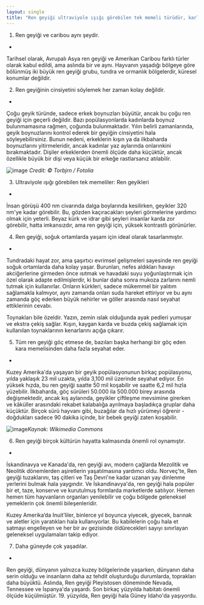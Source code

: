 ```yaml
---
layout: single
title: "Ren geyiği ultraviyole ışığı görebilen tek memeli türüdür, karlı manzaralarda erken yırtıcıları keşfetmelerine yardımcı olur."
---
```


1. Ren geyiği ve caribou aynı şeydir.
-
Tarihsel olarak, Avrupalı Asya ren geyiği ve Amerikan Caribou farklı türler olarak kabul edildi, ama aslında bir ve aynı. Hayvanın yaşadığı bölgeye göre bölünmüş iki büyük ren geyiği grubu, tundra ve ormanlık bölgelerdir, küresel konumlar değildir.

2. Ren geyiğinin cinsiyetini söylemek her zaman kolay değildir.
-
Çoğu geyik türünde, sadece erkek boynuzları büyütür, ancak bu çoğu ren geyiği için geçerli değildir. Bazı popülasyonlarda kadınlarda boynuz bulunmamasına rağmen, çoğunda bulunmaktadır. Yılın belirli zamanlarında, geyik boynuzlarını kontrol ederek bir geyiğin cinsiyetini hala söyleyebilirsiniz. Bunun nedeni, erkeklerin kışın ya da ilkbaharda boynuzlarını yitirmeleridir, ancak kadınlar yaz aylarında onlarınkini bırakmaktadır. Dişiler erkeklerden önemli ölçüde daha küçüktür, ancak özellikle büyük bir dişi veya küçük bir erkeğe rastlarsanız atılabilir.

![image](https://www.sciencedaily.com/images/2017/11/171101122421_1_540x360.jpg)
*Credit: © Torbjrn / Fotolia*

3. Ultraviyole ışığı görebilen tek memeliler: Ren geyikleri
-
İnsan görüşü 400 nm civarında dalga boylarında kesilirken, geyikler 320 nm'ye kadar görebilir. Bu, gözden kaçıracakları şeyleri görmelerine yardımcı olmak için yeterli. Beyaz kürk ve idrar gibi şeyleri insanlar karda zor görebilir, hatta imkansızdır, ama ren geyiği için, yüksek kontrastlı görünürler.

4. Ren geyiği, soğuk ortamlarda yaşam için ideal olarak tasarlanmıştır.
-
Tundradaki hayat zor, ama şaşırtıcı evrimsel gelişmeleri sayesinde ren geyiği soğuk ortamlarda daha kolay yaşar. Burunları, nefes aldıkları havayı akciğerlerine girmeden önce ısıtmak ve havadaki suyu yoğunlaştırmak için özel olarak adapte edilmişlerdir, ki bunlar daha sonra mukoza zarlarını nemli tutmak için kullanırlar. Onların kürkleri, sadece mükemmel bir yalıtım sağlamakla kalmıyor, aynı zamanda onları suda hareket ettiriyor ve bu aynı zamanda göç ederken büyük nehirler ve göller arasında nasıl seyahat ettiklerinin cevabı.

Toynakları bile özeldir. Yazın, zemin ıslak olduğunda ayak pedleri yumuşar ve ekstra çekiş sağlar. Kışın, kaygan karda ve buzda çekiş sağlamak için kullanılan toynaklarının kenarlarını açığa çıkarır.

5. Tüm ren geyiği göç etmese de, bazıları başka herhangi bir göç eden kara memelisinden daha fazla seyahat eder.
-
Kuzey Amerika'da yaşayan bir geyik popülasyonunun birkaç popülasyonu, yılda yaklaşık 23 mil uzakta, yılda 3,100 mil üzerinde seyahat ediyor. En yüksek hızda, bu ren geyiği saatte 50 mil koşabilir ve saatte 6,2 mil hızla yüzebilir. İlkbaharda, göç sürüleri 50.000 ila 500.000 birey arasında değişmektedir, ancak kış aylarında, geyikler çiftleşme mevsimine girerken ve kâküller arasındaki rekabet kalabalığa ayrılmaya başladıkça gruplar daha küçüktür. Birçok sürü hayvanı gibi, buzağılar da hızlı yürümeyi öğrenir - doğdukları sadece 90 dakika içinde, bir bebek geyiği zaten koşabilir.

![image](https://upload.wikimedia.org/wikipedia/commons/a/af/20070818-0001-strolling_reindeer.jpg)*Kaynak: Wikimedia Commons*

6. Ren geyiği birçok kültürün hayatta kalmasında önemli rol oynamıştır.
-
İskandinavya ve Kanada'da, ren geyiği avı, modern çağlarda Mezolitik ve Neolitik dönemlerden aşiretlerin yaşatılmasına yardımcı oldu. Norveç'te, Ren geyiği tuzaklarını, taş çitleri ve Taş Devri'ne kadar uzanan yay dinlenme yerlerini bulmak hala yaygındır. Ve İskandinavya'da, ren geyiği hala popüler bir et, taze, konserve ve kurutulmuş formlarda marketlerde satılıyor. Hemen hemen tüm hayvanların organları yenilebilir ve çoğu bölgede geleneksel yemeklerin çok önemli bileşenleridir.

Kuzey Amerika’da Inuit’liler, binlerce yıl boyunca yiyecek, giyecek, barınak ve aletler için yaratıkları hala kullanıyorlar. Bu kabilelerin çoğu hala et satmayı engelleyen ve her bir av gezisinde öldürecekleri sayıyı sınırlayan geleneksel uygulamaları takip ediyor.

7. Daha güneyde çok yaşadılar.
-
Ren geyiği, dünyanın yalnızca kuzey bölgelerinde yaşarken, dünyanın daha serin olduğu ve insanların daha az tehdit oluşturduğu durumlarda, toprakları daha büyüktü. Aslında, Ren geyiği Pleyistosen döneminde Nevada, Tennessee ve İspanya'da yaşardı. Son birkaç yüzyılda habitatı önemli ölçüde küçülmüştür. 19. yüzyılda, Ren geyiği hala Güney Idaho'da yaşıyordu.
